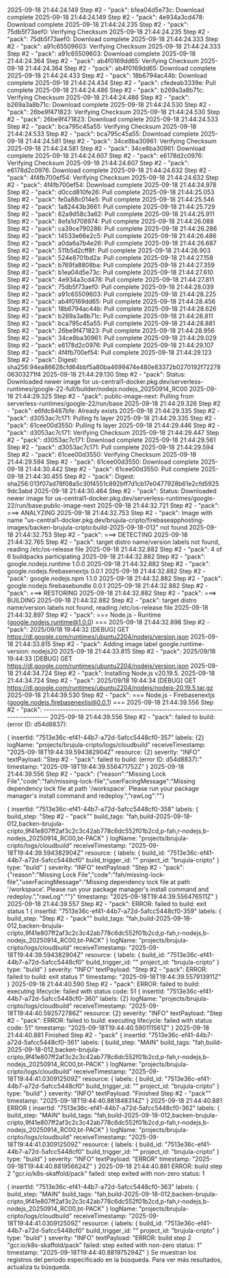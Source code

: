2025-09-18 21:44:24.149
Step #2 - "pack": b1ea04d5e73c: Download complete
2025-09-18 21:44:24.149
Step #2 - "pack": 4e934a3cd478: Download complete
2025-09-18 21:44:24.235
Step #2 - "pack": 75db5f73aef0: Verifying Checksum
2025-09-18 21:44:24.235
Step #2 - "pack": 75db5f73aef0: Download complete
2025-09-18 21:44:24.333
Step #2 - "pack": a91c65509603: Verifying Checksum
2025-09-18 21:44:24.333
Step #2 - "pack": a91c65509603: Download complete
2025-09-18 21:44:24.364
Step #2 - "pack": ab4f0169dd65: Verifying Checksum
2025-09-18 21:44:24.364
Step #2 - "pack": ab4f0169dd65: Download complete
2025-09-18 21:44:24.433
Step #2 - "pack": 18b6794ac44b: Download complete
2025-09-18 21:44:24.434
Step #2 - "pack": cfedeab3339e: Pull complete
2025-09-18 21:44:24.486
Step #2 - "pack": b269a3a8b71c: Verifying Checksum
2025-09-18 21:44:24.486
Step #2 - "pack": b269a3a8b71c: Download complete
2025-09-18 21:44:24.530
Step #2 - "pack": 26be9f471823: Verifying Checksum
2025-09-18 21:44:24.530
Step #2 - "pack": 26be9f471823: Download complete
2025-09-18 21:44:24.533
Step #2 - "pack": bca795c45a55: Verifying Checksum
2025-09-18 21:44:24.533
Step #2 - "pack": bca795c45a55: Download complete
2025-09-18 21:44:24.581
Step #2 - "pack": 34ce8ba30961: Verifying Checksum
2025-09-18 21:44:24.581
Step #2 - "pack": 34ce8ba30961: Download complete
2025-09-18 21:44:24.607
Step #2 - "pack": e6178d2c0976: Verifying Checksum
2025-09-18 21:44:24.607
Step #2 - "pack": e6178d2c0976: Download complete
2025-09-18 21:44:24.632
Step #2 - "pack": 4f4fb700ef54: Verifying Checksum
2025-09-18 21:44:24.632
Step #2 - "pack": 4f4fb700ef54: Download complete
2025-09-18 21:44:24.978
Step #2 - "pack": d0ccd810fe26: Pull complete
2025-09-18 21:44:25.053
Step #2 - "pack": fe0a88c014e5: Pull complete
2025-09-18 21:44:25.546
Step #2 - "pack": 1a82443b3661: Pull complete
2025-09-18 21:44:25.729
Step #2 - "pack": 62a9d58c3a62: Pull complete
2025-09-18 21:44:25.911
Step #2 - "pack": 8efa1d708974: Pull complete
2025-09-18 21:44:26.088
Step #2 - "pack": ca39ce790286: Pull complete
2025-09-18 21:44:26.286
Step #2 - "pack": 14533e66e2c5: Pull complete
2025-09-18 21:44:26.486
Step #2 - "pack": a0da6a7b4e26: Pull complete
2025-09-18 21:44:26.687
Step #2 - "pack": 511b5d2cff8f: Pull complete
2025-09-18 21:44:26.903
Step #2 - "pack": 524e8701bd2a: Pull complete
2025-09-18 21:44:27.158
Step #2 - "pack": b769fa8808ba: Pull complete
2025-09-18 21:44:27.359
Step #2 - "pack": b1ea04d5e73c: Pull complete
2025-09-18 21:44:27.610
Step #2 - "pack": 4e934a3cd478: Pull complete
2025-09-18 21:44:27.811
Step #2 - "pack": 75db5f73aef0: Pull complete
2025-09-18 21:44:28.039
Step #2 - "pack": a91c65509603: Pull complete
2025-09-18 21:44:28.225
Step #2 - "pack": ab4f0169dd65: Pull complete
2025-09-18 21:44:28.456
Step #2 - "pack": 18b6794ac44b: Pull complete
2025-09-18 21:44:28.626
Step #2 - "pack": b269a3a8b71c: Pull complete
2025-09-18 21:44:28.811
Step #2 - "pack": bca795c45a55: Pull complete
2025-09-18 21:44:28.881
Step #2 - "pack": 26be9f471823: Pull complete
2025-09-18 21:44:28.956
Step #2 - "pack": 34ce8ba30961: Pull complete
2025-09-18 21:44:29.029
Step #2 - "pack": e6178d2c0976: Pull complete
2025-09-18 21:44:29.107
Step #2 - "pack": 4f4fb700ef54: Pull complete
2025-09-18 21:44:29.123
Step #2 - "pack": Digest: sha256:94ea86628cfd64bbf5a80ba4699474e480e83372b0270192f7227806303271f4
2025-09-18 21:44:29.130
Step #2 - "pack": Status: Downloaded newer image for us-central1-docker.pkg.dev/serverless-runtimes/google-22-full/builder/nodejs:nodejs_20250914_RC00
2025-09-18 21:44:29.325
Step #2 - "pack": public-image-next: Pulling from serverless-runtimes/google-22/run/base
2025-09-18 21:44:29.326
Step #2 - "pack": e6fdc8487bfe: Already exists
2025-09-18 21:44:29.335
Step #2 - "pack": d3053ac7c171: Pulling fs layer
2025-09-18 21:44:29.335
Step #2 - "pack": 61cee00d3550: Pulling fs layer
2025-09-18 21:44:29.446
Step #2 - "pack": d3053ac7c171: Verifying Checksum
2025-09-18 21:44:29.447
Step #2 - "pack": d3053ac7c171: Download complete
2025-09-18 21:44:29.561
Step #2 - "pack": d3053ac7c171: Pull complete
2025-09-18 21:44:29.594
Step #2 - "pack": 61cee00d3550: Verifying Checksum
2025-09-18 21:44:29.594
Step #2 - "pack": 61cee00d3550: Download complete
2025-09-18 21:44:30.442
Step #2 - "pack": 61cee00d3550: Pull complete
2025-09-18 21:44:30.455
Step #2 - "pack": Digest: sha256:013f07ad78f08a5c30f4551c892bff7d1cb17e0477928b61e2cfd59259dc3abd
2025-09-18 21:44:30.464
Step #2 - "pack": Status: Downloaded newer image for us-central1-docker.pkg.dev/serverless-runtimes/google-22/run/base:public-image-next
2025-09-18 21:44:32.721
Step #2 - "pack": ===> ANALYZING
2025-09-18 21:44:32.753
Step #2 - "pack": Image with name "us-central1-docker.pkg.dev/brujula-cripto/firebaseapphosting-images/backen-brujula-cripto:build-2025-09-18-012" not found
2025-09-18 21:44:32.753
Step #2 - "pack": ===> DETECTING
2025-09-18 21:44:32.765
Step #2 - "pack": target distro name/version labels not found, reading /etc/os-release file
2025-09-18 21:44:32.882
Step #2 - "pack": 4 of 6 buildpacks participating
2025-09-18 21:44:32.882
Step #2 - "pack": google.nodejs.runtime        1.0.0
2025-09-18 21:44:32.882
Step #2 - "pack": google.nodejs.firebasenextjs 0.0.1
2025-09-18 21:44:32.882
Step #2 - "pack": google.nodejs.npm            1.1.0
2025-09-18 21:44:32.882
Step #2 - "pack": google.nodejs.firebasebundle 0.0.1
2025-09-18 21:44:32.882
Step #2 - "pack": ===> RESTORING
2025-09-18 21:44:32.882
Step #2 - "pack": ===> BUILDING
2025-09-18 21:44:32.882
Step #2 - "pack": target distro name/version labels not found, reading /etc/os-release file
2025-09-18 21:44:32.897
Step #2 - "pack": === Node.js - Runtime (google.nodejs.runtime@1.0.0) ===
2025-09-18 21:44:32.898
Step #2 - "pack": 2025/09/18 19:44:32 [DEBUG] GET https://dl.google.com/runtimes/ubuntu2204/nodejs/version.json
2025-09-18 21:44:33.815
Step #2 - "pack": Adding image label google.runtime-version: nodejs20
2025-09-18 21:44:33.815
Step #2 - "pack": 2025/09/18 19:44:33 [DEBUG] GET https://dl.google.com/runtimes/ubuntu2204/nodejs/version.json
2025-09-18 21:44:34.724
Step #2 - "pack": Installing Node.js v20.19.5.
2025-09-18 21:44:34.724
Step #2 - "pack": 2025/09/18 19:44:34 [DEBUG] GET https://dl.google.com/runtimes/ubuntu2204/nodejs/nodejs-20.19.5.tar.gz
2025-09-18 21:44:39.530
Step #2 - "pack": === Node.js - Firebasenextjs (google.nodejs.firebasenextjs@0.0.1) ===
2025-09-18 21:44:39.556
Step #2 - "pack": --------------------------------------------------------------------------------
2025-09-18 21:44:39.556
Step #2 - "pack": failed to build: (error ID: d54d8837):

{
insertId: "7513e36c-ef41-44b7-a72d-5afcc5448cf0-357"
labels: {2}
logName: "projects/brujula-cripto/logs/cloudbuild"
receiveTimestamp: "2025-09-18T19:44:39.594382904Z"
resource: {2}
severity: "INFO"
textPayload: "Step #2 - "pack": failed to build: (error ID: d54d8837):"
timestamp: "2025-09-18T19:44:39.556471752Z"
}
2025-09-18 21:44:39.556
Step #2 - "pack": {"reason":"Missing Lock File","code":"fah/missing-lock-file","userFacingMessage":"Missing dependency lock file at path '/workspace'. Please run your package manager's install command and redeploy.","rawLog":""}

{
insertId: "7513e36c-ef41-44b7-a72d-5afcc5448cf0-358"
labels: {
build_step: "Step #2 - "pack""
build_tags: "fah,build-2025-09-18-012,backen-brujula-cripto,9f41e807ff2af3c2c3c42ab778c6dc552f01b2cd,p-fah,r-nodejs,b-nodejs_20250914_RC00,bt-PACK"
}
logName: "projects/brujula-cripto/logs/cloudbuild"
receiveTimestamp: "2025-09-18T19:44:39.594382904Z"
resource: {
labels: {
build_id: "7513e36c-ef41-44b7-a72d-5afcc5448cf0"
build_trigger_id: ""
project_id: "brujula-cripto"
}
type: "build"
}
severity: "INFO"
textPayload: "Step #2 - "pack": {"reason":"Missing Lock File","code":"fah/missing-lock-file","userFacingMessage":"Missing dependency lock file at path '/workspace'. Please run your package manager's install command and redeploy.","rawLog":""}"
timestamp: "2025-09-18T19:44:39.556476511Z"
}
2025-09-18 21:44:39.557
Step #2 - "pack": ERROR: failed to build: exit status 1
{
insertId: "7513e36c-ef41-44b7-a72d-5afcc5448cf0-359"
labels: {
build_step: "Step #2 - "pack""
build_tags: "fah,build-2025-09-18-012,backen-brujula-cripto,9f41e807ff2af3c2c3c42ab778c6dc552f01b2cd,p-fah,r-nodejs,b-nodejs_20250914_RC00,bt-PACK"
}
logName: "projects/brujula-cripto/logs/cloudbuild"
receiveTimestamp: "2025-09-18T19:44:39.594382904Z"
resource: {
labels: {
build_id: "7513e36c-ef41-44b7-a72d-5afcc5448cf0"
build_trigger_id: ""
project_id: "brujula-cripto"
}
type: "build"
}
severity: "INFO"
textPayload: "Step #2 - "pack": ERROR: failed to build: exit status 1"
timestamp: "2025-09-18T19:44:39.557913911Z"
}
2025-09-18 21:44:40.590
Step #2 - "pack": ERROR: failed to build: executing lifecycle: failed with status code: 51
{
insertId: "7513e36c-ef41-44b7-a72d-5afcc5448cf0-360"
labels: {2}
logName: "projects/brujula-cripto/logs/cloudbuild"
receiveTimestamp: "2025-09-18T19:44:40.592572786Z"
resource: {2}
severity: "INFO"
textPayload: "Step #2 - "pack": ERROR: failed to build: executing lifecycle: failed with status code: 51"
timestamp: "2025-09-18T19:44:40.590111561Z"
}
2025-09-18 21:44:40.881
Finished Step #2 - "pack"
{
insertId: "7513e36c-ef41-44b7-a72d-5afcc5448cf0-361"
labels: {
build_step: "MAIN"
build_tags: "fah,build-2025-09-18-012,backen-brujula-cripto,9f41e807ff2af3c2c3c42ab778c6dc552f01b2cd,p-fah,r-nodejs,b-nodejs_20250914_RC00,bt-PACK"
}
logName: "projects/brujula-cripto/logs/cloudbuild"
receiveTimestamp: "2025-09-18T19:44:41.030912509Z"
resource: {
labels: {
build_id: "7513e36c-ef41-44b7-a72d-5afcc5448cf0"
build_trigger_id: ""
project_id: "brujula-cripto"
}
type: "build"
}
severity: "INFO"
textPayload: "Finished Step #2 - "pack""
timestamp: "2025-09-18T19:44:40.881848314Z"
}
2025-09-18 21:44:40.881
ERROR
{
insertId: "7513e36c-ef41-44b7-a72d-5afcc5448cf0-362"
labels: {
build_step: "MAIN"
build_tags: "fah,build-2025-09-18-012,backen-brujula-cripto,9f41e807ff2af3c2c3c42ab778c6dc552f01b2cd,p-fah,r-nodejs,b-nodejs_20250914_RC00,bt-PACK"
}
logName: "projects/brujula-cripto/logs/cloudbuild"
receiveTimestamp: "2025-09-18T19:44:41.030912509Z"
resource: {
labels: {
build_id: "7513e36c-ef41-44b7-a72d-5afcc5448cf0"
build_trigger_id: ""
project_id: "brujula-cripto"
}
type: "build"
}
severity: "INFO"
textPayload: "ERROR"
timestamp: "2025-09-18T19:44:40.881956624Z"
}
2025-09-18 21:44:40.881
ERROR: build step 2 "gcr.io/k8s-skaffold/pack" failed: step exited with non-zero status: 1

{
insertId: "7513e36c-ef41-44b7-a72d-5afcc5448cf0-363"
labels: {
build_step: "MAIN"
build_tags: "fah,build-2025-09-18-012,backen-brujula-cripto,9f41e807ff2af3c2c3c42ab778c6dc552f01b2cd,p-fah,r-nodejs,b-nodejs_20250914_RC00,bt-PACK"
}
logName: "projects/brujula-cripto/logs/cloudbuild"
receiveTimestamp: "2025-09-18T19:44:41.030912509Z"
resource: {
labels: {
build_id: "7513e36c-ef41-44b7-a72d-5afcc5448cf0"
build_trigger_id: ""
project_id: "brujula-cripto"
}
type: "build"
}
severity: "INFO"
textPayload: "ERROR: build step 2 "gcr.io/k8s-skaffold/pack" failed: step exited with non-zero status: 1"
timestamp: "2025-09-18T19:44:40.881975294Z"
}
Se muestran los registros del período especificado en la búsqueda. Para ver más resultados, actualiza tu búsqueda.